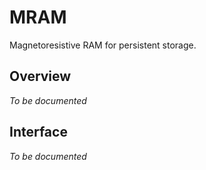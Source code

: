 # MRAM

Magnetoresistive RAM for persistent storage.

## Overview

*To be documented*

## Interface

*To be documented*
